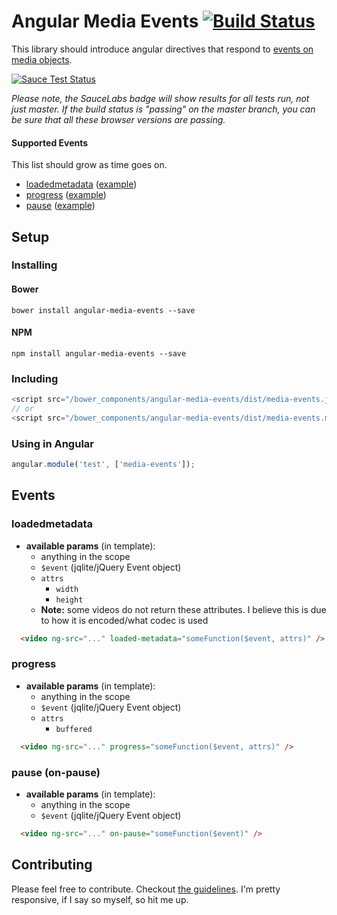 # Angular Media Events [![Build Status](https://travis-ci.org/vernak2539/angular-media-events.svg?branch=master)](https://travis-ci.org/vernak2539/angular-media-events)

This library should introduce angular directives that respond to [events on media objects][1].

[![Sauce Test Status](https://saucelabs.com/browser-matrix/alvernacchia.svg)](https://saucelabs.com/u/alvernacchia)


*Please note, the SauceLabs badge will show results for all tests run, not just master. If the build status is "passing" on the master branch, you can be sure that all these browser versions are passing.*

#### Supported Events

This list should grow as time goes on.

* [loadedmetadata][2] ([example][3])
* [progress][6] ([example][5])
* [pause][7] ([example][8])

## Setup

### Installing

#### Bower
```
bower install angular-media-events --save
```

#### NPM
```
npm install angular-media-events --save
```

### Including

```js
<script src="/bower_components/angular-media-events/dist/media-events.js"></script>
// or
<script src="/bower_components/angular-media-events/dist/media-events.min.js"></script>
```

### Using in Angular

```js
angular.module('test', ['media-events']);
```

## Events

### loadedmetadata

* **available params** (in template):
  * anything in the scope
  * `$event` (jqlite/jQuery Event object)
  * `attrs`
    * `width`
    * `height`
  * **Note:** some videos do not return these attributes. I believe this is due to how it is encoded/what codec is used

```html
  <video ng-src="..." loaded-metadata="someFunction($event, attrs)" />
```

### progress

* **available params** (in template):
  * anything in the scope
  * `$event` (jqlite/jQuery Event object)
  * `attrs`
    * `buffered`

```html
  <video ng-src="..." progress="someFunction($event, attrs)" />
```

### pause (on-pause)

* **available params** (in template):
  * anything in the scope
  * `$event` (jqlite/jQuery Event object)

```html
  <video ng-src="..." on-pause="someFunction($event)" />
```

## Contributing

Please feel free to contribute. Checkout [the guidelines][4]. I'm pretty responsive, if I say so myself, so hit me up.

[4]: https://github.com/vernak2539/angular-media-events/blob/master/CONTRIBUTING.md
[1]: https://developer.mozilla.org/en-US/docs/Web/Guide/Events/Media_events
[3]: #loadedmetadata
[5]: #progress
[2]: https://developer.mozilla.org/en-US/docs/Web/Events/loadedmetadata
[6]: https://developer.mozilla.org/en-US/docs/Web/Events/progress
[7]: https://developer.mozilla.org/en-US/docs/Web/Events/pause
[8]: #pause-on-pause
